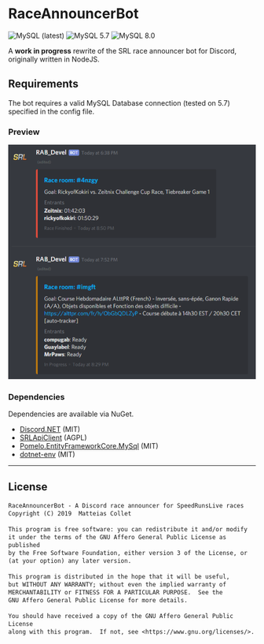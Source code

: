 ﻿# RaceAnnouncerBot

![MySQL (latest)](<https://github.com/BitPatty/RaceAnnouncerBot/workflows/MySQL%20(latest)/badge.svg>)
![MySQL 5.7](https://github.com/BitPatty/RaceAnnouncerBot/workflows/MySQL%205.7/badge.svg)
![MySQL 8.0](https://github.com/BitPatty/RaceAnnouncerBot/workflows/MySQL%208.0/badge.svg)

A **work in progress** rewrite of the SRL race announcer bot for Discord, originally written in NodeJS.

## Requirements

The bot requires a valid MySQL Database connection (tested on 5.7) specified in the config file.

### Preview

<p align="center">
  <img src="https://github.com/BitPatty/RaceAnnouncerBot/raw/master/preview.png" />
</p>

### Dependencies

Dependencies are available via NuGet.

- [Discord.NET](https://github.com/discord-net/Discord.Net) (MIT)
- [SRLApiClient](https://github.com/BitPatty/SRLApiClient) (AGPL)
- [Pomelo.EntityFrameworkCore.MySql](https://github.com/PomeloFoundation/Pomelo.EntityFrameworkCore.MySql) (MIT)
- [dotnet-env](https://github.com/tonerdo/dotnet-env) (MIT)

---

## License

```
RaceAnnouncerBot - A Discord race announcer for SpeedRunsLive races
Copyright (C) 2019  Matteias Collet

This program is free software: you can redistribute it and/or modify
it under the terms of the GNU Affero General Public License as published
by the Free Software Foundation, either version 3 of the License, or
(at your option) any later version.

This program is distributed in the hope that it will be useful,
but WITHOUT ANY WARRANTY; without even the implied warranty of
MERCHANTABILITY or FITNESS FOR A PARTICULAR PURPOSE.  See the
GNU Affero General Public License for more details.

You should have received a copy of the GNU Affero General Public License
along with this program.  If not, see <https://www.gnu.org/licenses/>.
```
